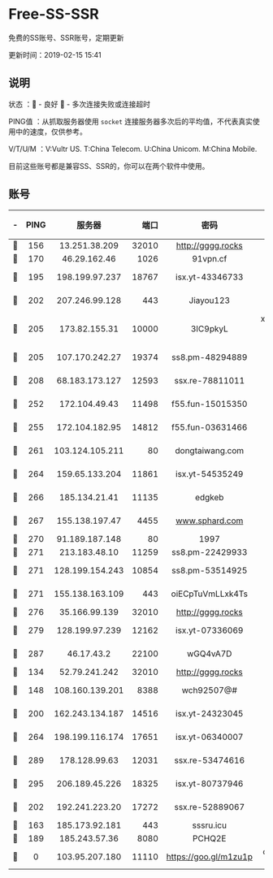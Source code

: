 # Free-SS-SSR

免费的SS账号、SSR账号，定期更新

更新时间：2019-02-15 15:41

## 说明

状态     ：🙂 - 良好 🙁 - 多次连接失败或连接超时

PING值   ：从抓取服务器使用 `socket` 连接服务器多次后的平均值，不代表真实使用中的速度，仅供参考。

V/T/U/M  ：V:Vultr US. T:China Telecom. U:China Unicom. M:China Mobile.

目前这些账号都是兼容SS、SSR的，你可以在两个软件中使用。

## 账号

|-|PING|服务器|端口|密码|加密方式|区域|V/T/U/M|
|:----:|:----:|:-----:|-----:|:----:|:----:|:----:|:----:|
|🙂|156|13.251.38.209|32010|http://gggg.rocks|chacha20|SG|10↑/10↑/10↑/10↑|
|🙂|170|46.29.162.46|1026|91vpn.cf|rc4-md5|RU|9↑/10↑/9↑/10↑|
|🙂|195|198.199.97.237|18767|isx.yt-43346733|aes-256-cfb|US|9↑/9↑/9↑/9↑|
|🙂|202|207.246.99.128|443|Jiayou123|aes-256-cfb|US|10↑/10↑/10↑/10↑|
|🙂|205|173.82.155.31|10000|3IC9pkyL|xchacha20-ietf-poly1305|US|10↑/10↑/10↑/10↑|
|🙂|205|107.170.242.27|19374|ss8.pm-48294889|aes-256-cfb|US|10↑/10↑/10↑/10↑|
|🙂|208|68.183.173.127|12593|ssx.re-78811011|aes-256-cfb|US|10↑/10↑/10↑/10↑|
|🙂|252|172.104.49.43|11498|f55.fun-15015350|aes-256-cfb|SG|10↑/10↑/10↑/10↑|
|🙂|255|172.104.182.95|14812|f55.fun-03631466|aes-256-cfb|SG|8↑/10↑/10↑/10↑|
|🙂|261|103.124.105.211|80|dongtaiwang.com|aes-256-cfb|US|10↑/10↑/10↑/10↑|
|🙂|264|159.65.133.204|11861|isx.yt-54535249|aes-256-cfb|SG|9↑/9↑/9↑/9↑|
|🙂|266|185.134.21.41|11135|edgkeb|aes-256-cfb|GB|10↑/10↑/10↑/10↑|
|🙂|267|155.138.197.47|4455|www.sphard.com|aes-256-cfb|US|8↑/10↑/9↑/10↑|
|🙂|270|91.189.187.148|80|1997|chacha20|US|10↑/10↑/10↑/10↑|
|🙂|271|213.183.48.10|11259|ss8.pm-22429933|rc4-md5|RU|10↑/10↑/10↑/10↑|
|🙂|271|128.199.154.243|10854|ss8.pm-53514925|aes-256-cfb|SG|10↑/10↑/10↑/10↑|
|🙂|271|155.138.163.109|443|oiECpTuVmLLxk4Ts|aes-256-cfb|US|3↑/10↑/10↑/10↑|
|🙂|276|35.166.99.139|32010|http://gggg.rocks|chacha20|US|10↑/9↑/10↑/9↑|
|🙂|279|128.199.97.239|12162|isx.yt-07336069|aes-256-cfb|SG|9↑/9↑/9↑/9↑|
|🙂|287|46.17.43.2|22100|wGQ4vA7D|aes-256-gcm|RU|3↓/10↑/10↑/10↑|
|🙂|134|52.79.241.242|32010|http://gggg.rocks|chacha20|KR|9↑/9↑/8↑/9↑|
|🙂|148|108.160.139.201|8388|wch92507@#|aes-256-cfb|JP|8↑/10↑/10↑/10↑|
|🙂|200|162.243.134.187|14516|isx.yt-24323045|aes-256-cfb|US|9↑/9↑/9↑/9↑|
|🙂|264|198.199.116.174|17651|isx.yt-06340007|aes-256-cfb|US|4↑/3↑/3↑/3↑|
|🙂|289|178.128.99.63|12031|ssx.re-53474616|aes-256-cfb|SG|10↑/10↑/10↑/10↑|
|🙂|295|206.189.45.226|18325|isx.yt-80737946|aes-256-cfb|SG|9↑/9↑/9↑/9↑|
|🙂|202|192.241.223.20|17272|ssx.re-52889067|aes-256-cfb|US|10↑/10↑/10↑/10↑|
|🙁|163|185.173.92.181|443|sssru.icu|rc4-md5|RU|10↑/10↑/10↑/10↑|
|🙁|189|185.243.57.36|8080|PCHQ2E|rc4-md5|US|9↑/9↑/8↑/8↑|
|🙁|0|103.95.207.180|11110|https://goo.gl/m1zu1p|chacha20-ietf|US|7↑/7↑/9↑/9↑|

